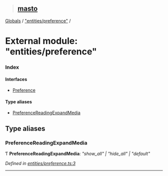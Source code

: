 > ## [masto](../README.md)

[Globals](../globals.md) / ["entities/preference"](_entities_preference_.md) /

# External module: "entities/preference"

### Index

#### Interfaces

* [Preference](../interfaces/_entities_preference_.preference.md)

#### Type aliases

* [PreferenceReadingExpandMedia](_entities_preference_.md#preferencereadingexpandmedia)

## Type aliases

###  PreferenceReadingExpandMedia

Ƭ **PreferenceReadingExpandMedia**: *"show_all" | "hide_all" | "default"*

*Defined in [entities/preference.ts:3](https://github.com/neet/masto.js/blob/3506035/src/entities/preference.ts#L3)*

___